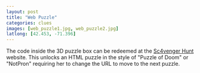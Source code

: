 ```yaml
---
layout: post
title: "Web Puzzle"
categories: clues
images: [web_puzzle1.jpg, web_puzzle2.jpg]
latlong: [42.453, -71.396]
---
```


The code inside the 3D puzzle box can be redeemed at the <a href="http://sc4venger-hunt.herokuapp.com/">Sc4venger Hunt</a> website. This unlocks an HTML puzzle in the style of "Puzzle of Doom" or "NotPron" requiring her to change the URL to move to the next puzzle.